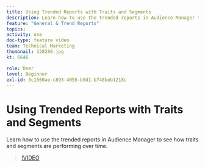 ```yaml
---
title: Using Trended Reports with Traits and Segments
description: Learn how to use the trended reports in Audience Manager to see how traits and segments are performing over time.
feature: "General & Trend Reports"
topics: 
activity: use
doc-type: feature video
team: Technical Marketing
thumbnail: 328280.jpg
kt: 6646

role: User
level: Beginner
exl-id: 3c1560ae-c893-4055-b9d1-b748beb1218c
---
```

# Using Trended Reports with Traits and Segments

Learn how to use the trended reports in Audience Manager to see how traits and segments are performing over time.

>[!VIDEO](https://video.tv.adobe.com/v/328280/?quality=12&learn=on)
